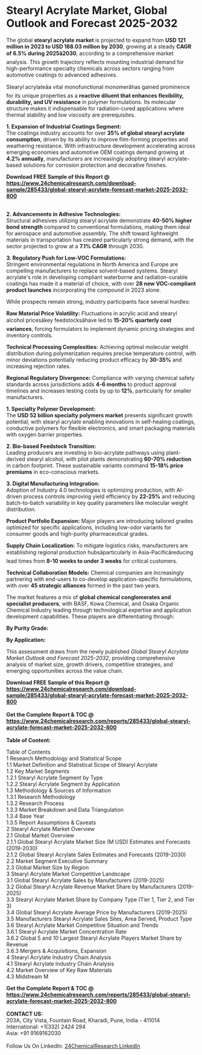 <h1>Stearyl Acrylate Market, Global Outlook and Forecast 2025-2032</h1><p>The global <strong>stearyl acrylate market</strong> is projected to expand from <strong>USD 121 million in 2023 to USD 188.03 million by 2030</strong>, growing at a steady <strong>CAGR of 6.5% during 2025â2030</strong>, according to a comprehensive market analysis. This growth trajectory reflects mounting industrial demand for high-performance specialty chemicals across sectors ranging from automotive coatings to advanced adhesives.</p><p>Stearyl acrylateâa vital monofunctional monomerâhas gained prominence for its unique properties as a <strong>reactive diluent that enhances flexibility, durability, and UV resistance</strong> in polymer formulations. Its molecular structure makes it indispensable for radiation-cured applications where thermal stability and low viscosity are prerequisites.</p><p><strong>1. Expansion of Industrial Coatings Segment:</strong><br>
The coatings industry accounts for over <strong>35% of global stearyl acrylate consumption</strong>, driven by its ability to improve film-forming properties and weathering resistance. With infrastructure development accelerating across emerging economies and automotive OEM coatings demand growing at <strong>4.2% annually</strong>, manufacturers are increasingly adopting stearyl acrylate-based solutions for corrosion protection and decorative finishes.</p><div><b>Download FREE Sample of this Report @ 
            <a href="https://www.24chemicalresearch.com/download-sample/285433/global-stearyl-acrylate-forecast-market-2025-2032-800">
            https://www.24chemicalresearch.com/download-sample/285433/global-stearyl-acrylate-forecast-market-2025-2032-800</a></b></div><br><p><strong>2. Advancements in Adhesive Technologies:</strong><br>
Structural adhesives utilizing stearyl acrylate demonstrate <strong>40-50% higher bond strength</strong> compared to conventional formulations, making them ideal for aerospace and automotive assembly. The shift toward lightweight materials in transportation has created particularly strong demand, with the sector projected to grow at a <strong>7.1% CAGR</strong> through 2030.</p><p><strong>3. Regulatory Push for Low-VOC Formulations:</strong><br>
Stringent environmental regulations in North America and Europe are compelling manufacturers to replace solvent-based systems. Stearyl acrylate's role in developing compliant waterborne and radiation-curable coatings has made it a material of choice, with over <strong>28 new VOC-compliant product launches</strong> incorporating the compound in 2023 alone.</p><p>While prospects remain strong, industry participants face several hurdles:</p><p><strong>Raw Material Price Volatility:</strong> Fluctuations in acrylic acid and stearyl alcohol pricesâkey feedstocksâhave led to <strong>15-20% quarterly cost variances</strong>, forcing formulators to implement dynamic pricing strategies and inventory controls.</p><p><strong>Technical Processing Complexities:</strong> Achieving optimal molecular weight distribution during polymerization requires precise temperature control, with minor deviations potentially reducing product efficacy by <strong>30-35%</strong> and increasing rejection rates.</p><p><strong>Regional Regulatory Divergence:</strong> Compliance with varying chemical safety standards across jurisdictions adds <strong>4-6 months</strong> to product approval timelines and increases testing costs by up to <strong>12%</strong>, particularly for smaller manufacturers.</p><p><strong>1. Specialty Polymer Development:</strong><br>
The <strong>USD 52 billion specialty polymers market</strong> presents significant growth potential, with stearyl acrylate enabling innovations in self-healing coatings, conductive polymers for flexible electronics, and smart packaging materials with oxygen barrier properties.</p><p><strong>2. Bio-based Feedstock Transition:</strong><br>
Leading producers are investing in bio-acrylate pathways using plant-derived stearyl alcohol, with pilot plants demonstrating <strong>60-70% reduction</strong> in carbon footprint. These sustainable variants command <strong>15-18% price premiums</strong> in eco-conscious markets.</p><p><strong>3. Digital Manufacturing Integration:</strong><br>
Adoption of Industry 4.0 technologies is optimizing production, with AI-driven process controls improving yield efficiency by <strong>22-25%</strong> and reducing batch-to-batch variability in key quality parameters like molecular weight distribution.</p><p><strong>Product Portfolio Expansion:</strong> Major players are introducing tailored grades optimized for specific applications, including low-odor variants for consumer goods and high-purity pharmaceutical grades.</p><p><strong>Supply Chain Localization:</strong> To mitigate logistics risks, manufacturers are establishing regional production hubsâparticularly in Asia-Pacificâreducing lead times from <strong>8-10 weeks to under 3 weeks</strong> for critical customers.</p><p><strong>Technical Collaboration Models:</strong> Chemical companies are increasingly partnering with end-users to co-develop application-specific formulations, with over <strong>45 strategic alliances</strong> formed in the past two years.</p><p>The market features a mix of <strong>global chemical conglomerates and specialist producers</strong>, with BASF, Kowa Chemical, and Osaka Organic Chemical Industry leading through technological expertise and application development capabilities. These players are differentiating through:</p><p><strong>By Purity Grade:</strong></p><p><strong>By Application:</strong></p><p>This assessment draws from the newly published <em>Global Stearyl Acrylate Market Outlook and Forecast 2025-2032</em>, providing comprehensive analysis of market size, growth drivers, competitive strategies, and emerging opportunities across the value chain.</p><div><b>Download FREE Sample of this Report @ 
            <a href="https://www.24chemicalresearch.com/download-sample/285433/global-stearyl-acrylate-forecast-market-2025-2032-800">
            https://www.24chemicalresearch.com/download-sample/285433/global-stearyl-acrylate-forecast-market-2025-2032-800</a></b></div><br><div><b>Get the Complete Report & TOC @ 
            <a href="https://www.24chemicalresearch.com/reports/285433/global-stearyl-acrylate-forecast-market-2025-2032-800">
            https://www.24chemicalresearch.com/reports/285433/global-stearyl-acrylate-forecast-market-2025-2032-800</a></b></div><br>
            <b>Table of Content:</b><p>Table of Contents<br />
1 Research Methodology and Statistical Scope<br />
1.1 Market Definition and Statistical Scope of Stearyl Acrylate<br />
1.2 Key Market Segments<br />
1.2.1 Stearyl Acrylate Segment by Type<br />
1.2.2 Stearyl Acrylate Segment by Application<br />
1.3 Methodology & Sources of Information<br />
1.3.1 Research Methodology<br />
1.3.2 Research Process<br />
1.3.3 Market Breakdown and Data Triangulation<br />
1.3.4 Base Year<br />
1.3.5 Report Assumptions & Caveats<br />
2 Stearyl Acrylate Market Overview<br />
2.1 Global Market Overview<br />
2.1.1 Global Stearyl Acrylate Market Size (M USD) Estimates and Forecasts (2019-2030)<br />
2.1.2 Global Stearyl Acrylate Sales Estimates and Forecasts (2019-2030)<br />
2.2 Market Segment Executive Summary<br />
2.3 Global Market Size by Region<br />
3 Stearyl Acrylate Market Competitive Landscape<br />
3.1 Global Stearyl Acrylate Sales by Manufacturers (2019-2025)<br />
3.2 Global Stearyl Acrylate Revenue Market Share by Manufacturers (2019-2025)<br />
3.3 Stearyl Acrylate Market Share by Company Type (Tier 1, Tier 2, and Tier 3)<br />
3.4 Global Stearyl Acrylate Average Price by Manufacturers (2019-2025)<br />
3.5 Manufacturers Stearyl Acrylate Sales Sites, Area Served, Product Type<br />
3.6 Stearyl Acrylate Market Competitive Situation and Trends<br />
3.6.1 Stearyl Acrylate Market Concentration Rate<br />
3.6.2 Global 5 and 10 Largest Stearyl Acrylate Players Market Share by Revenue<br />
3.6.3 Mergers & Acquisitions, Expansion<br />
4 Stearyl Acrylate Industry Chain Analysis<br />
4.1 Stearyl Acrylate Industry Chain Analysis<br />
4.2 Market Overview of Key Raw Materials<br />
4.3 Midstream M</p><div><b>Get the Complete Report & TOC @ 
            <a href="https://www.24chemicalresearch.com/reports/285433/global-stearyl-acrylate-forecast-market-2025-2032-800">
            https://www.24chemicalresearch.com/reports/285433/global-stearyl-acrylate-forecast-market-2025-2032-800</a></b></div><br><b>CONTACT US:</b><br>
            203A, City Vista, Fountain Road, Kharadi, Pune, India - 411014<br>
            International: +1(332) 2424 294<br>
            Asia: +91 9169162030 <br><br>
            Follow Us On LinkedIn: <a href="https://www.linkedin.com/company/24chemicalresearch/">24ChemicalResearch LinkedIn</a>